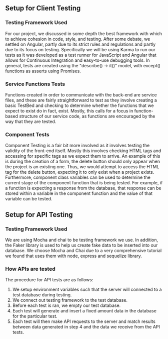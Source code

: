 ## Setup for Client Testing

### Testing Framework Used

For our project, we discussed in some depth the best framework with which to achieve cohesion in code, style, and testing. After some debate, we settled on Angular, partly due to its strict rules and regulations and partly due to its focus on testing. Specifically we will be using Karma to run our tests as it was developed as a test runner for JavaScript and Angular that allows for Continuous Integration and easy-to-use debugging tools. In general, tests are created using the "describe() -> it()" model, with except() functions as asserts using Promises.  

### Service Functions Tests

Functions created in order to communicate with the back-end are service files, and these are fairly straightforward to test as they involve creating a basic TestBed and checking to determine whether the functions that we expect to exist do in fact, exist. Mostly, this calls for a focus in function-based structure of our service code, as functions are encouraged by the way that they are tested. 

### Component Tests

Component Testing is a fair bit more involved as it involves testing the validity of the front-end itself. Mostly this involves checking HTML tags and accessing for specific tags as we expect them to arrive. An example of this is during the creation of a form, the delete button should only appear when the project is an existing one. Thus, we would attempt to access the HTML tag for the delete button, expecting it to only exist when a project exists. Furthermore, component class variables can be used to determine the current stage of the component function that is being tested. For example, if a function is expecting a response from the database, that response can be stored within a variable in the component function and the value of that variable can be tested.

## Setup for API Testing

### Testing Framework Used
We are using Mocha and chai to be testing framework we use. In addition, the Faker library is used to help us create fake data to be inserted into our database. We choose Mocha and Chai due to a very comprehensive tutorial we found that uses them with node, express and sequelize library.

### How APIs are tested
The procedure for API tests are as follows:
1. We setup environment variables such that the server will connected to a test database during testing.
2. We connect out testing framework to the test database.
3. Before each test is ran, we empty our test database.
4. Each test will generate and insert a fixed amount data in the database for the particular test.
5. Each test will then make API requests to the server and match results between data generated in step 4 and the data we receive from the API tests.